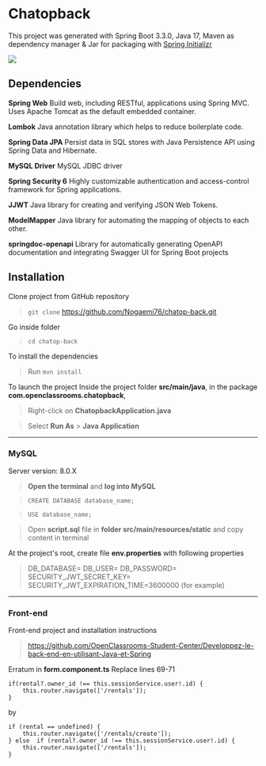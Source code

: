 
# Chatopback

This project was generated with Spring Boot 3.3.0, 
Java 17, Maven as dependency manager & Jar for packaging
with [Spring Initializr](https://github.com/spring-io/initializr/)

<img src="https://img.shields.io/badge/Language-Java-orange.svg">

## Dependencies

**Spring Web**
Build web, including RESTful, applications using Spring MVC. Uses Apache Tomcat as the default embedded container.

**Lombok**
Java annotation library which helps to reduce boilerplate code.

**Spring Data JPA**
Persist data in SQL stores with Java Persistence API using Spring Data and Hibernate.

**MySQL Driver**
MySQL JDBC driver

**Spring Security 6**
Highly customizable authentication and access-control framework for Spring applications.

**JJWT**
Java library for creating and verifying JSON Web Tokens.

**ModelMapper** 
Java library for automating the mapping of objects to each other.

**springdoc-openapi** 
Library for automatically generating OpenAPI documentation and integrating Swagger UI for Spring Boot projects

## Installation

Clone project from GitHub repository
> `git clone` https://github.com/Nogaemi76/chatop-back.git

Go inside folder
> `cd chatop-back`

 To install the dependencies
> Run `mvn install`

To launch the project
Inside the project folder **src/main/java**, 
in the package **com.openclassrooms.chatopback**,
> Right-click on **ChatopbackApplication.java**
 
> Select **Run As** > **Java Application**

---
### MySQL
Server version: 8.0.X
>**Open the terminal** and **log into MySQL**

> ```CREATE DATABASE database_name;```

> ```USE database_name;```

> Open **script.sql** file in **folder src/main/resources/static**
> and copy content in terminal

At the project's root,
create file **env.properties** with following properties
>DB_DATABASE=
DB_USER=
DB_PASSWORD=
SECURITY_JWT_SECRET_KEY=
SECURITY_JWT_EXPIRATION_TIME=3600000 (for example)

---
### Front-end
Front-end project and installation instructions
>  https://github.com/OpenClassrooms-Student-Center/Developpez-le-back-end-en-utilisant-Java-et-Spring

Erratum in **form.component.ts**
Replace lines 69-71 
```
if(rental?.owner_id !== this.sessionService.user!.id) {
	this.router.navigate(['/rentals']);
}
```
by 
```
if (rental == undefined) {
	this.router.navigate(['/rentals/create']);
} else  if (rental?.owner_id !== this.sessionService.user!.id) {
	this.router.navigate(['/rentals']);
}
```
